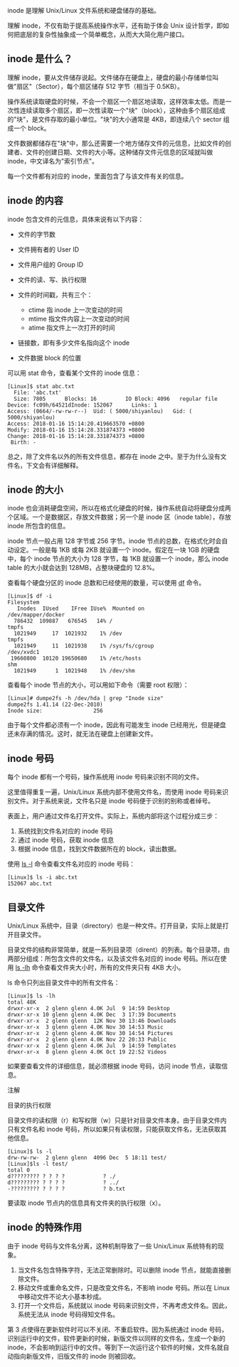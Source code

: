 

inode 是理解 Unix/Linux 文件系统和硬盘储存的基础。

理解 inode，不仅有助于提高系统操作水平，还有助于体会 Unix 设计哲学，即如何把底层的复杂性抽象成一个简单概念，从而大大简化用户接口。

## inode 是什么？

理解 inode，要从文件储存说起。文件储存在硬盘上，硬盘的最小存储单位叫做"扇区"（Sector），每个扇区储存 512 字节（相当于 0.5KB）。

操作系统读取硬盘的时候，不会一个扇区一个扇区地读取，这样效率太低。而是一次性连续读取多个扇区，即一次性读取一个"块"（block），这种由多个扇区组成的"块"，是文件存取的最小单位。"块"的大小通常是 4KB，即连续八个 sector 组成一个 block。

文件数据都储存在"块"中，那么还需要一个地方储存文件的元信息，比如文件的创建者、文件的创建日期、文件的大小等。这种储存文件元信息的区域就叫做 inode，中文译名为"索引节点"。

每一个文件都有对应的 inode，里面包含了与该文件有关的信息。

## inode 的内容

inode 包含文件的元信息，具体来说有以下内容：

- 文件的字节数
- 文件拥有者的 User ID
- 文件用户组的 Group ID
- 文件的读、写、执行权限
- 文件的时间戳，共有三个：

  - ctime 指 inode 上一次变动的时间
  - mtime 指文件内容上一次变动的时间
  - atime 指文件上一次打开的时间
- 链接数，即有多少文件名指向这个 inode
- 文件数据 block 的位置

可以用 stat 命令，查看某个文件的 inode 信息：

```
[Linux]$ stat abc.txt
  File: 'abc.txt'
  Size: 7805      Blocks: 16         IO Block: 4096   regular file
Device: fc09h/64521dInode: 152067      Links: 1
Access: (0664/-rw-rw-r--)  Uid: ( 5000/shiyanlou)   Gid: ( 5000/shiyanlou)
Access: 2018-01-16 15:14:20.419663570 +0800
Modify: 2018-01-16 15:14:28.331874373 +0800
Change: 2018-01-16 15:14:28.331874373 +0800
 Birth: -
```

总之，除了文件名以外的所有文件信息，都存在 inode 之中。至于为什么没有文件名，下文会有详细解释。

## inode 的大小

inode 也会消耗硬盘空间，所以在格式化硬盘的时候，操作系统自动将硬盘分成两个区域。一个是数据区，存放文件数据；另一个是 inode 区（inode table），存放 inode 所包含的信息。

inode 节点一般占用 128 字节或 256 字节。inode 节点的总数，在格式化时会自动设定。一般是每 1KB 或每 2KB 就设置一个 inode。假定在一块 1GB 的硬盘中，每个 inode 节点的大小为 128 字节，每 1KB 就设置一个 inode，那么 inode table 的大小就会达到 128MB，占整块硬盘的 12.8%。

查看每个硬盘分区的 inode 总数和已经使用的数量，可以使用 [df](https://gnu-linux.readthedocs.io/zh/latest/Chapter01/00_df.html#cmd-df) 命令。

```
[Linux]$ df -i
Filesystem
   Inodes  IUsed    IFree IUse%  Mounted on
/dev/mapper/docker
  786432  109887   676545   14% /
tmpfs
  1021949     17  1021932    1% /dev
tmpfs
  1021949     11  1021938    1% /sys/fs/cgroup
/dev/xvdc1
 19660800  10120 19650680    1% /etc/hosts
shm
  1021949      1  1021948    1% /dev/shm
```

查看每个 inode 节点的大小，可以用如下命令（需要 root 权限）：

```
[Linux]# dumpe2fs -h /dev/hda | grep "Inode size"
dumpe2fs 1.41.14 (22-Dec-2010)
Inode size:                256
```

由于每个文件都必须有一个 inode，因此有可能发生 inode 已经用光，但是硬盘还未存满的情况。这时，就无法在硬盘上创建新文件。

## inode 号码

每个 inode 都有一个号码，操作系统用 inode 号码来识别不同的文件。

这里值得重复一遍，Unix/Linux 系统内部不使用文件名，而使用 inode 号码来识别文件。对于系统来说，文件名只是 inode 号码便于识别的别称或者绰号。

表面上，用户通过文件名打开文件。实际上，系统内部将这个过程分成三步：

1. 系统找到文件名对应的 inode 号码
2. 通过 inode 号码，获取 inode 信息
3. 根据 inode 信息，找到文件数据所在的 block，读出数据。

使用 [ls -l](https://gnu-linux.readthedocs.io/zh/latest/Chapter01/00_ls.html#cmd-ls) 命令查看文件名对应的 inode 号码：

```
[Linux]$ ls -i abc.txt
152067 abc.txt
```

## 目录文件

Unix/Linux 系统中，目录（directory）也是一种文件。打开目录，实际上就是打开目录文件。

目录文件的结构非常简单，就是一系列目录项（dirent）的列表。每个目录项，由两部分组成：所包含文件的文件名，以及该文件名对应的 inode 号码。所以在使用 [ls -lh](https://gnu-linux.readthedocs.io/zh/latest/Chapter01/00_ls.html#cmd-ls) 命令查看文件夹大小时，所有的文件夹只有 4KB 大小。

ls 命令只列出目录文件中的所有文件名：

```
[Linux]$ ls -lh
total 48K
drwxr-xr-x  2 glenn glenn 4.0K Jul  9 14:59 Desktop
drwxr-xr-x 10 glenn glenn 4.0K Dec  3 17:39 Documents
drwxr-xr-x  2 glenn glenn  12K Nov 30 13:46 Downloads
drwxr-xr-x  3 glenn glenn 4.0K Nov 30 14:53 Music
drwxr-xr-x  2 glenn glenn 4.0K Nov 30 14:54 Pictures
drwxr-xr-x  2 glenn glenn 4.0K Nov 22 20:33 Public
drwxr-xr-x  2 glenn glenn 4.0K Jul  9 14:59 Templates
drwxr-xr-x  8 glenn glenn 4.0K Oct 19 22:52 Videos
```

如果要查看文件的详细信息，就必须根据 inode 号码，访问 inode 节点，读取信息。

注解

目录的执行权限

目录文件的读权限（r）和写权限（w）只是针对目录文件本身。由于目录文件内只有文件名和 inode 号码，所以如果只有读权限，只能获取文件名，无法获取其他信息。

```
[Linux]$ ls -l
drw-rw-rw-  2 glenn glenn  4096 Dec  5 18:11 test/
[Linux]$ls -l test/
total 0
d????????? ? ? ? ?            ? ./
d????????? ? ? ? ?            ? ../
-????????? ? ? ? ?            ? b.txt
```

要读取 inode 节点内的信息具有文件夹的执行权限（x）。

## inode 的特殊作用

由于 inode 号码与文件名分离，这种机制导致了一些 Unix/Linux 系统特有的现象。

1. 当文件名包含特殊字符，无法正常删除时。可以删除 inode 节点，就能直接删除文件。
2. 移动文件或重命名文件，只是改变文件名，不影响 inode 号码。所以在 Linux 中移动文件不论大小基本秒成。
3. 打开一个文件后，系统就以 inode 号码来识别文件，不再考虑文件名。因此，系统无法从 inode 号码得知文件名。

第 3 点使得在更新软件时可以不关闭、不重启软件。因为系统通过 inode 号码，识别运行中的文件，软件更新的时候，新版文件以同样的文件名，生成一个新的 inode，不会影响到运行中的文件。等到下一次运行这个软件的时候，文件名就自动指向新版文件，旧版文件的 inode 则被回收。

‍

